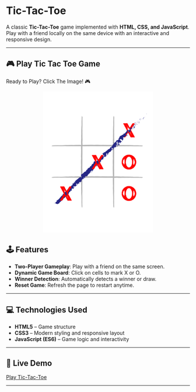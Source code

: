 
# Tic-Tac-Toe

A classic **Tic-Tac-Toe** game implemented with **HTML, CSS, and JavaScript**. Play with a friend locally on the same device with an interactive and responsive design.

---

## 🎮 Play Tic Tac Toe Game

Ready to Play? Click The Image! 🎮
<p align="center">
  <a href="https://alwin-tic-tac-toe.vercel.app/" target="_blank">
    <img src="Human Tic-Tac-Toe.jpeg" alt="Play Now Button" width="300"/>
  </a>
</p>


## 🕹️ Features

- **Two-Player Gameplay**: Play with a friend on the same screen.
- **Dynamic Game Board**: Click on cells to mark X or O.
- **Winner Detection**: Automatically detects a winner or draw.
- **Reset Game**: Refresh the page to restart anytime.

---

## 💻 Technologies Used

- **HTML5** – Game structure
- **CSS3** – Modern styling and responsive layout
- **JavaScript (ES6)** – Game logic and interactivity

---

## 🚀 Live Demo

[Play Tic-Tac-Toe](https://alwin-tic-tac-toe.vercel.app/)

---
